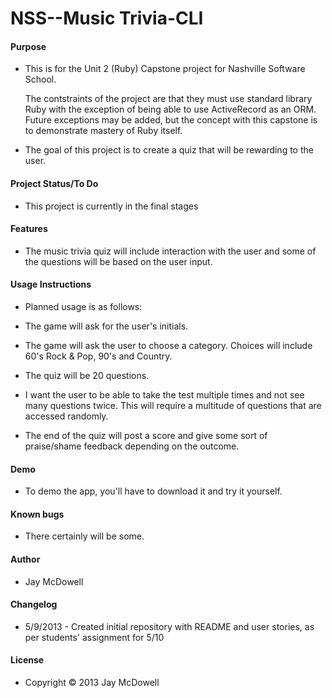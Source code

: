 <h1>NSS--Music Trivia-CLI</h1>

<h4>Purpose</h4>

<ul>
    <li>This is for the Unit 2 (Ruby) Capstone project for Nashville Software School.</li>
</ul>

<ul>
    The contstraints of the project are that they must use standard library Ruby with the exception of being able to use ActiveRecord as an ORM. Future exceptions may be added, but the concept with this capstone is to demonstrate mastery of Ruby itself.</ul>

<ul>
    <li>The goal of this project is to create a quiz that will be rewarding to the user.</li>
</ul>

<h4>Project Status/To Do</h4>

<ul>
    <li>This project is currently in the final stages</li>
</ul>

<h4>Features</h4>

<ul>
    <li>The music trivia quiz will include interaction with the user and some of the questions will be based on the user input.</li>
</ul>

<h4>Usage Instructions</h4>

<ul>
    <li>Planned usage is as follows:</li>
</ul>

<ul>
    <li>The game will ask for the user's initials.</li>
</ul>

<ul>
    <li>The game will ask the user to choose a category.  Choices will include 60's Rock & Pop, 90's and Country. </li>
</ul>

<ul>
    <li>The quiz will be 20 questions.</li>
</ul>

<ul>
    <li>I want the user to be able to take the test multiple times and not see many questions twice.  This will require a multitude of questions that are accessed randomly.</li>
</ul>

<ul>
    <li>The end of the quiz will post a score and give some sort of praise/shame feedback depending on the outcome.</li>
</ul>

<h4>Demo</h4>

<ul>
    <li>To demo the app, you'll have to download it and try it yourself.</li>
</ul>

<h4>Known bugs</h4>

<ul>
    <li>There certainly will be some.</li>
</ul>

<h4>Author</h4>

<ul>
    <li>Jay McDowell</li>
</ul>

<h4>Changelog</h4>

<ul>
    <li>5/9/2013 - Created initial repository with README and user stories, as per students' assignment for 5/10</li>
</ul>

<h4>License</h4>

<ul>
    <li>Copyright © 2013 Jay McDowell</li>
</ul>